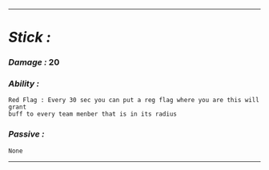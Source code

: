 __________________________________________________________________________
# ***Stick :***
### ***Damage :*** 20
### ***Ability :*** 
	Red Flag : Every 30 sec you can put a reg flag where you are this will grant
	buff to every team menber that is in its radius
### ***Passive :***
	None
__________________________________________________________________________

